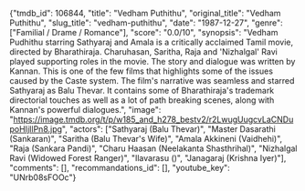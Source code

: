 {"tmdb_id": 106844, "title": "Vedham Puthithu", "original_title": "Vedham Puthithu", "slug_title": "vedham-puthithu", "date": "1987-12-27", "genre": ["Familial / Drame / Romance"], "score": "0.0/10", "synopsis": "Vedham Pudhithu starring Sathyaraj and Amala is a critically acclaimed Tamil movie, directed by Bharathiraja. Charuhasan, Saritha, Raja and 'Nizhalgal' Ravi played supporting roles in the movie. The story and dialogue was written by Kannan.  This is one of the few films that highlights some of the issues caused by the Caste system. The film's narrative was seamless and starred Sathyaraj as Balu Thevar. It contains some of Bharathiraja's trademark directorial touches as well as a lot of path breaking scenes, along with Kannan's powerful dialogues.", "image": "https://image.tmdb.org/t/p/w185_and_h278_bestv2/r2LwugUugcvLaCNDupoHIjIlPn8.jpg", "actors": ["Sathyaraj (Balu Thevar)", "Master Dasarathi (Sankaran)", "Saritha (Balu Thevar's Wife)", "Amala Akkineni (Vaidhehi)", "Raja (Sankara Pandi)", "Charu Haasan (Neelakanta Shasthrihal)", "Nizhalgal Ravi (Widowed Forest Ranger)", "Ilavarasu ()", "Janagaraj (Krishna Iyer)"], "comments": [], "recommandations_id": [], "youtube_key": "UNrb08sFOOc"}